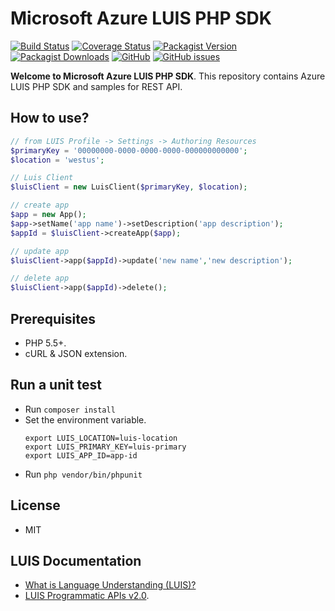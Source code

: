 # Microsoft Azure LUIS PHP SDK

[![Build Status](https://travis-ci.com/goodjun/azure-luis-php-sdk.svg?branch=master)](https://travis-ci.com/goodjun/azure-luis-php-sdk)
[![Coverage Status](https://coveralls.io/repos/github/goodjun/azure-luis-php-sdk/badge.svg?branch=master&kill_cache=1)](https://coveralls.io/github/goodjun/azure-luis-php-sdk?branch=master)
[![Packagist Version](https://img.shields.io/packagist/v/goodjun/azure-luis-php-sdk)](https://packagist.org/packages/goodjun/azure-luis-php-sdk)
[![Packagist Downloads](https://img.shields.io/packagist/dm/goodjun/azure-luis-php-sdk)](https://packagist.org/packages/goodjun/azure-luis-php-sdk)
[![GitHub](https://img.shields.io/github/license/goodjun/azure-luis-php-sdk)](https://github.com/goodjun/azure-luis-php-sdk)
[![GitHub issues](https://img.shields.io/github/issues/goodjun/azure-luis-php-sdk)](https://github.com/goodjun/azure-luis-php-sdk)

__Welcome to Microsoft Azure LUIS PHP SDK__. This repository contains Azure LUIS PHP SDK and samples for REST API.

## How to use?

```php
// from LUIS Profile -> Settings -> Authoring Resources
$primaryKey = '00000000-0000-0000-0000-000000000000';
$location = 'westus';

// Luis Client
$luisClient = new LuisClient($primaryKey, $location);

// create app
$app = new App();
$app->setName('app name')->setDescription('app description');
$appId = $luisClient->createApp($app);

// update app
$luisClient->app($appId)->update('new name','new description');

// delete app
$luisClient->app($appId)->delete();
```

## Prerequisites
 - PHP 5.5+.
 - cURL & JSON extension.

## Run a unit test

 - Run `composer install`
 - Set the environment variable.
    ```
    export LUIS_LOCATION=luis-location
    export LUIS_PRIMARY_KEY=luis-primary
    export LUIS_APP_ID=app-id
    ```
 - Run `php vendor/bin/phpunit`
 
## License

 - MIT

## LUIS Documentation

 - [What is Language Understanding (LUIS)?](https://docs.microsoft.com/zh-cn/azure/cognitive-services/luis/what-is-luis)
 - [LUIS Programmatic APIs v2.0](https://westus.dev.cognitive.microsoft.com/docs/services/5890b47c39e2bb17b84a55ff/operations/5890b47c39e2bb052c5b9c2f).
